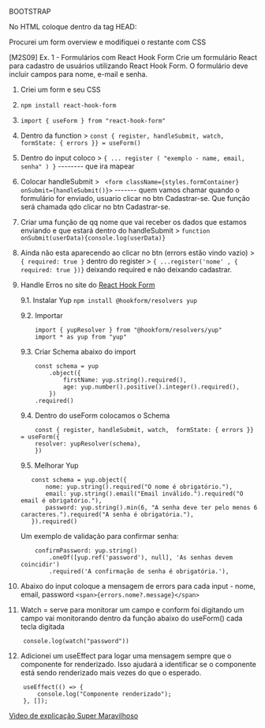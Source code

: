 BOOTSTRAP

No HTML coloque dentro da tag HEAD: 
 <link href="https://cdn.jsdelivr.net/npm/bootstrap@5.3.3/dist/css/bootstrap.min.css" rel="stylesheet" integrity="sha384-QWTKZyjpPEjISv5WaRU9OFeRpok6YctnYmDr5pNlyT2bRjXh0JMhjY6hW+ALEwIH" crossorigin="anonymous">

Procurei um form overview e modifiquei o restante com CSS

[M2S09] Ex. 1 - Formulários com React Hook Form
Crie um formulário React para cadastro de usuários utilizando React Hook Form. O formulário deve incluir campos para nome, e-mail e senha.

1. Criei um form e seu CSS

2. ```npm install react-hook-form```

3. ```import { useForm } from "react-hook-form" ```

4. Dentro da function > ```const { register, handleSubmit, watch, formState: { errors }} = useForm()```

5. Dentro do input coloco > ```{ ... register ( "exemplo - name, email, senha" ) }``` -------- que ira mapear

6. Colocar handleSubmit > ``` <form className={styles.formContainer} onSubmit={handleSubmit()}>``` ------- quem vamos chamar quando o formulário for enviado, usuario clicar no btn Cadastrar-se. Que função será chamada qdo clicar no btn Cadastrar-se.

7. Criar uma função de qq nome que vai receber os dados que estamos enviando e que estará dentro do handleSubmit  > ```function onSubmit(userData){console.log(userData)}```

8. Ainda não esta aparecendo ao clicar no btn (errors estão vindo vazio) > 
```{ required: true }``` 
dentro do register > ```{ ...register('nome' , { required: true })}``` deixando required e não deixando cadastrar.

9. Handle Erros no site do [React Hook Form](https://react-hook-form.com/) 

    9.1. Instalar Yup ````npm install @hookform/resolvers yup````

    9.2. Importar 
    ```
        import { yupResolver } from "@hookform/resolvers/yup"
        import * as yup from "yup"
    ```
    9.3. Criar Schema abaixo do import
    ```
        const schema = yup
            .object({
                firstName: yup.string().required(),
                age: yup.number().positive().integer().required(),
            })
        .required()
    ```
    9.4. Dentro do useForm colocamos o Schema 
    ```
        const { register, handleSubmit, watch,  formState: { errors }} = useForm({
        resolver: yupResolver(schema),
        })
    ```
    9.5. Melhorar Yup
     ```
        const schema = yup.object({
            nome: yup.string().required("O nome é obrigatório."),
            email: yup.string().email("Email inválido.").required("O email é obrigatório."),
            password: yup.string().min(6, "A senha deve ter pelo menos 6 caracteres.").required("A senha é obrigatória."),  
        }).required()
    ```
    Um exemplo de validação para confirmar senha:
    ```
        confirmPassword: yup.string()
            .oneOf([yup.ref('password'), null], 'As senhas devem coincidir')
            .required('A confirmação de senha é obrigatória.'),
    ```
10. Abaixo do input coloque a mensagem de errors para cada input - nome, email, password
```<span>{errors.nome?.message}</span>```

11. Watch = serve para monitorar um campo e conform foi digitando um campo vai monitorando dentro da função abaixo do useForm() cada tecla digitada
```
    console.log(watch("password"))
```

12. Adicionei um useEffect para logar uma mensagem sempre que o componente for renderizado. Isso ajudará a identificar se o componente está sendo renderizado mais vezes do que o esperado.
````
    useEffect(() => {
        console.log("Componente renderizado");
    }, []);
````

[Video de explicação Super Maravilhoso](https://www.youtube.com/watch?v=selI69g6oc4&t=1468s)
 



    

    




